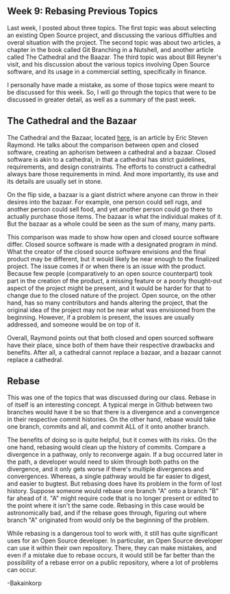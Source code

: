 Week 9: Rebasing Previous Topics
-

Last week, I posted about three topics. The first topic was about selecting an existing Open Source project, and discussing the various diffiulties and overal situation with the project. The second topic was about two articles, a chapter in the book called Git Branching in a Nutshell, and another article called The Cathedral and the Baazar. The third topic was about Bill Reyner's visit, and his discussion about the various topics involving Open Source software, and its usage in a commercial setting, specifically in finance.

I personally have made a mistake, as some of those topics were meant to be discussed for this week. So, I will go through the topics that were to be discussed in greater detail, as well as a summary of the past week.

**The Cathedral and the Bazaar**
-

The Cathedral and the Bazaar, located [here](http://www.catb.org/~esr/writings/cathedral-bazaar/cathedral-bazaar/index.html), is an article by Eric Steven Raymond. He talks about the comparison between open and closed software, creating an aphorism between a cathedral and a bazaar. Closed software is akin to a cathedral, in that a cathedral has strict guidelines, requirements, and design constraints. The efforts to construct a cathedral always bare those requirements in mind. And more importantly, its use and its details are usually set in stone.

On the flip side, a bazaar is a giant district where anyone can throw in their desires into the bazaar. For example, one person could sell rugs, and another person could sell food, and yet another person could go there to actually purchase those items. The bazaar is what the individual makes of it. But the bazaar as a whole could be seen as the sum of many, many parts.

This comparison was made to show how open and closed source software differ. Closed source software is made with a designated program in mind. What the creator of the closed source software envisions and the final product may be different, but it would likely be near enough to the finalized project. The issue comes if or when there is an issue with the product. Because few people (comparatively to an open source counterpart) took part in the creation of the product, a missing feature or a poorly thought-out aspect of the project might be present, and it would be harder for that to change due to the closed nature of the project. Open source, on the other hand, has so many contributors and hands altering the project, that the original idea of the project may not be near what was envisioned from the beginning. However, if a problem is present, the issues are usually addressed, and someone would be on top of it.

Overall, Raymond points out that both closed and open sourced software have their place, since both of them have their respective drawbacks and benefits. After all, a cathedral cannot replace a bazaar, and a bazaar cannot replace a cathedral.

**Rebase**
-

This was one of the topics that was discussed during our class. Rebase in of itself is an interesting concept. A typical merge in Github between two branches would have it be so that there is a divergence and a convergence in their respective commit histories. On the other hand, rebase would take one branch, commits and all, and commit ALL of it onto another branch.

The benefits of doing so is quite helpful, but it comes with its risks. On the one hand, rebasing would clean up the history of commits. Compare a divergence in a pathway, only to reconverge again. If a bug occurred later in the path, a developer would need to skim through both paths on the divergence, and it only gets worse if there's multiple divergences and convergences. Whereas, a single pathway would be far easier to digest, and easier to bugtest. But rebasing does have its problem in the form of lost history. Suppose someone would rebase one branch "A" onto a branch "B" far ahead of it. "A" might require code that is no longer present or edited to the point where it isn't the same code. Rebasing in this case would be astronomically bad, and if the rebase goes through, figuring out where branch "A" originated from would only be the beginning of the problem. 

While rebasing is a dangerous tool to work with, it still has quite significant uses for an Open Source developer. In particular, an Open Source developer can use it within their own repository. There, they can make mistakes, and even if a mistake due to rebase occurs, it would still be far better than the possibility of a rebase error on a public repository, where a lot of problems can occur.

-Bakainkorp
